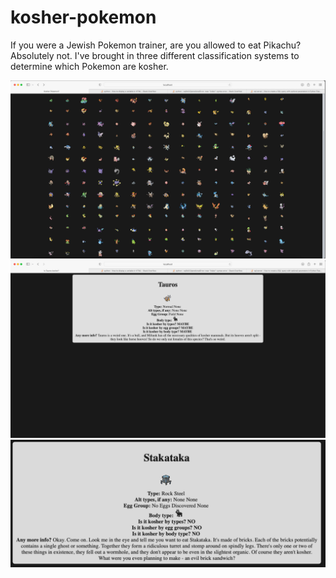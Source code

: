 # kosher-pokemon
If you were a Jewish Pokemon trainer, are you allowed to eat Pikachu? Absolutely not. I've brought in three different classification systems to determine which Pokemon are kosher.

<img src="/documentation/1.png">

<img src="/documentation/2.png">

<img src="/documentation/3.png">
